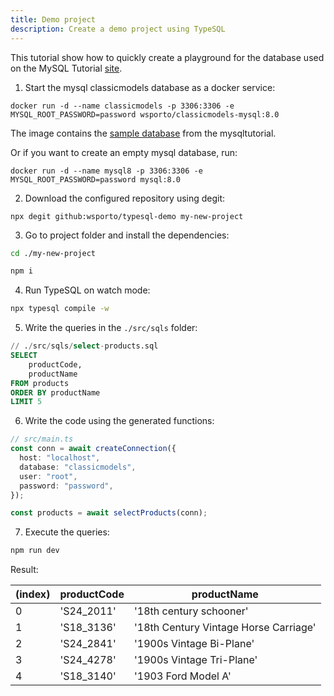```yaml
---
title: Demo project
description: Create a demo project using TypeSQL
---
```


This tutorial show how to quickly create a playground for the database used on the MySQL Tutorial [site](https://www.mysqltutorial.org/).

1. Start the mysql classicmodels database as a docker service:

```shell
docker run -d --name classicmodels -p 3306:3306 -e MYSQL_ROOT_PASSWORD=password wsporto/classicmodels-mysql:8.0
```

The image contains the [sample database](https://www.mysqltutorial.org/mysql-sample-database.aspx) from the mysqltutorial.

Or if you want to create an empty mysql database, run:

```shell
docker run -d --name mysql8 -p 3306:3306 -e MYSQL_ROOT_PASSWORD=password mysql:8.0
```

2. Download the configured repository using degit:

```shell
npx degit github:wsporto/typesql-demo my-new-project
```

3. Go to project folder and install the dependencies:

```sh
cd ./my-new-project
```

```sh
npm i
```

4. Run TypeSQL on watch mode:

```sh
npx typesql compile -w
```

5. Write the queries in the `./src/sqls` folder:

```sql
// ./src/sqls/select-products.sql
SELECT
    productCode,
    productName
FROM products
ORDER BY productName
LIMIT 5
```

6. Write the code using the generated functions:

```ts
// src/main.ts
const conn = await createConnection({
  host: "localhost",
  database: "classicmodels",
  user: "root",
  password: "password",
});

const products = await selectProducts(conn);
```

7. Execute the queries:

```sh
npm run dev
```

Result:

| (index) | productCode | productName                           |
| ------- | ----------- | ------------------------------------- |
| 0       | 'S24_2011'  | '18th century schooner'               |
| 1       | 'S18_3136'  | '18th Century Vintage Horse Carriage' |
| 2       | 'S24_2841'  | '1900s Vintage Bi-Plane'              |
| 3       | 'S24_4278'  | '1900s Vintage Tri-Plane'             |
| 4       | 'S18_3140'  | '1903 Ford Model A'                   |

